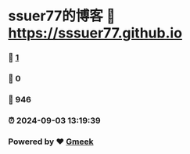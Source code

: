 # ssuer77的博客 :link: https://sssuer77.github.io 
### :page_facing_up: [1](https://sssuer77.github.io/tag.html) 
### :speech_balloon: 0 
### :hibiscus: 946 
### :alarm_clock: 2024-09-03 13:19:39 
### Powered by :heart: [Gmeek](https://github.com/Meekdai/Gmeek)
